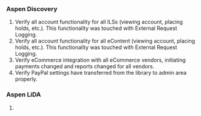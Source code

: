 ### Aspen Discovery
1. Verify all account functionality for all ILSs (viewing account, placing holds, etc.). This functionality was touched with External Request Logging. 
1. Verify all account functionality for all eContent (viewing account, placing holds, etc.). This functionality was touched with External Request Logging.
1. Verify eCommerce integration with all eCommerce vendors, initiating payments changed and reports changed for all vendors.
1. Verify PayPal settings have transferred from the library to admin area properly.

### Aspen LiDA
1.  